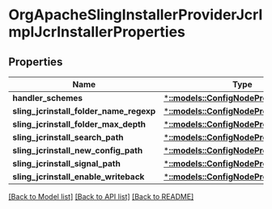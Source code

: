 # OrgApacheSlingInstallerProviderJcrImplJcrInstallerProperties

## Properties
Name | Type | Description | Notes
------------ | ------------- | ------------- | -------------
**handler_schemes** | [***::models::ConfigNodePropertyArray**](configNodePropertyArray.md) |  | [optional] 
**sling_jcrinstall_folder_name_regexp** | [***::models::ConfigNodePropertyString**](configNodePropertyString.md) |  | [optional] 
**sling_jcrinstall_folder_max_depth** | [***::models::ConfigNodePropertyInteger**](configNodePropertyInteger.md) |  | [optional] 
**sling_jcrinstall_search_path** | [***::models::ConfigNodePropertyArray**](configNodePropertyArray.md) |  | [optional] 
**sling_jcrinstall_new_config_path** | [***::models::ConfigNodePropertyString**](configNodePropertyString.md) |  | [optional] 
**sling_jcrinstall_signal_path** | [***::models::ConfigNodePropertyString**](configNodePropertyString.md) |  | [optional] 
**sling_jcrinstall_enable_writeback** | [***::models::ConfigNodePropertyBoolean**](configNodePropertyBoolean.md) |  | [optional] 

[[Back to Model list]](../README.md#documentation-for-models) [[Back to API list]](../README.md#documentation-for-api-endpoints) [[Back to README]](../README.md)


